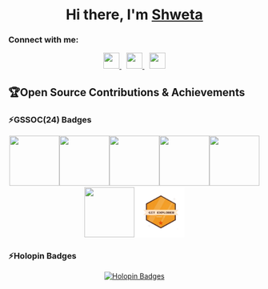 <h1 align="center"> Hi there, I'm <a href="https://www.linkedin.com/in/shweta-patil-958360242">Shweta</a> </h1>

### Connect with me:

<p align="center">
  <span>
    <a href="https://x.com/_Shwetzz" target="_blank">
      <img src="https://cdn-icons-png.flaticon.com/512/5968/5968958.png" width="32" height="32" style="display:inline-block;"/>
    </a>
  </span>
  <span style="margin: 0 10px;">
    <a href="https://www.linkedin.com/in/shweta-patil-958360242" target="_blank">
      <img src="https://cdn-icons-png.flaticon.com/512/174/174857.png" width="32" height="32" style="display:inline-block;"/>
    </a>
  </span>
  <span>
    <a href="https://www.instagram.com/yourusername" target="_blank">
      <img src="https://cdn-icons-png.flaticon.com/512/174/174855.png" width="32" height="32" style="display:inline-block;"/>
    </a>
  </span>
</p>


## 🏆Open Source Contributions & Achievements
###  ⚡GSSOC(24) Badges 
<div style="display: flex; align-items: center; gap: 10px;" align="center">
  <a href="https://gssoc.girlscript.tech/leaderboard">
    <img src="https://raw.githubusercontent.com/GSSoC24/Postman-Challenge/main/docs/assets/Postman%20White.png" width="100px" height="100px"/><img src="https://raw.githubusercontent.com/GSSoC24/Postman-Challenge/main/docs/assets/1.png" width="100px" height="100px"/><img src="https://raw.githubusercontent.com/GSSoC24/Postman-Challenge/main/docs/assets/2.png" width="100px" height="100px"/><img src="https://raw.githubusercontent.com/GSSoC24/Postman-Challenge/main/docs/assets/3.png" width="100px" height="100px"/><img src="https://raw.githubusercontent.com/GSSoC24/Postman-Challenge/main/docs/assets/4.png" width="100px" height="100px"/><img src="https://raw.githubusercontent.com/GSSoC24/Postman-Challenge/main/docs/assets/5.png" width="100px" height="100px"/><img src="https://raw.githubusercontent.com/GSSoC24/Contributor/refs/heads/main/assets/Git%20Explorer.png" width="100px" height="100px"/>
  </a>
</div>

###  ⚡Holopin Badges
<p align="center">
  <a href="https://holopin.me/shwetzz14">
    <img src="https://holopin.me/shwetzz14" alt="Holopin Badges" width="500px"/>
  </a>
</p>




